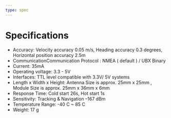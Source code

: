 ```yaml
---
type: spec
---
```


# Specifications

- Accuracy: Velocity accuracy 0.05 m/s, Heading accuracy 0.3 degrees, Horizontal position accuracy 2.5m
- CommunicationCommunication Protocol : NMEA ( default ) / UBX Binary
- Current: 35mA
- Operating voltage: 3.3 - 5V
- Interfaces: TTL level compatible with 3.3V/ 5V systems
- Length x Width x Height: Antenna Size is approx. 25mm x 25mm , Module Size is approx. 25mm x 36mm x 6mm
- Response Time: Cold start 26s, Hot start 1s
- Sensitivity: Tracking & Navigation –167 dBm
- Temperature Range: -40 C ~ 85 C
- Weight: 17 g
